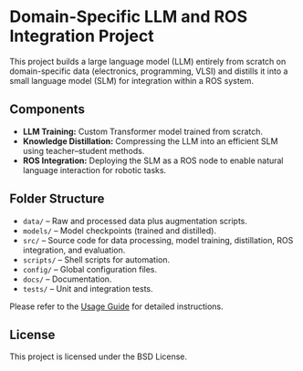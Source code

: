 # Domain-Specific LLM and ROS Integration Project

This project builds a large language model (LLM) entirely from scratch on domain-specific data (electronics, programming, VLSI) and distills it into a small language model (SLM) for integration within a ROS system.

## Components
- **LLM Training:** Custom Transformer model trained from scratch.
- **Knowledge Distillation:** Compressing the LLM into an efficient SLM using teacher–student methods.
- **ROS Integration:** Deploying the SLM as a ROS node to enable natural language interaction for robotic tasks.

## Folder Structure
- `data/` – Raw and processed data plus augmentation scripts.
- `models/` – Model checkpoints (trained and distilled).
- `src/` – Source code for data processing, model training, distillation, ROS integration, and evaluation.
- `scripts/` – Shell scripts for automation.
- `config/` – Global configuration files.
- `docs/` – Documentation.
- `tests/` – Unit and integration tests.

Please refer to the [Usage Guide](usage.md) for detailed instructions.

## License
This project is licensed under the BSD License.
